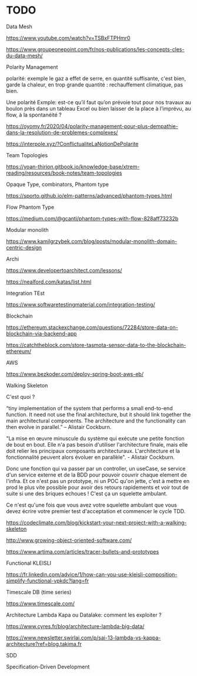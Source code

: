 # TODO


Data Mesh

https://www.youtube.com/watch?v=TSBxFTPHmr0

https://www.groupeonepoint.com/fr/nos-publications/les-concepts-cles-du-data-mesh/

Polarity Management

polarité: exemple le gaz a effet de serre, en quantité suffisante, c'est bien, garde la chaleur, en trop grande quantité : rechauffement climatique, pas bien.

Une polarité
Exmple: est-ce qu’il faut qu’on prévoie tout pour nos travaux au boulon près dans un tableau Excel ou bien laisser de la place à l’imprévu, au flow, à la spontanéité ?

https://oyomy.fr/2020/04/polarity-management-pour-plus-dempathie-dans-la-resolution-de-problemes-complexes/

https://interpole.xyz/?ConflictualiteLaNotionDePolarite

Team Topologies

https://yoan-thirion.gitbook.io/knowledge-base/xtrem-reading/resources/book-notes/team-topologies


 Opaque Type, combinators, Phantom type

https://sporto.github.io/elm-patterns/advanced/phantom-types.html


Flow Phantom Type

https://medium.com/@gcanti/phantom-types-with-flow-828aff73232b

Modular monolith

https://www.kamilgrzybek.com/blog/posts/modular-monolith-domain-centric-design


Archi

https://www.developertoarchitect.com/lessons/

https://nealford.com/katas/list.html


Integration TEst

https://www.softwaretestingmaterial.com/integration-testing/

Blockchain

https://ethereum.stackexchange.com/questions/72284/store-data-on-blockchain-via-backend-app

https://catchtheblock.com/store-tasmota-sensor-data-to-the-blockchain-ethereum/

AWS

https://www.bezkoder.com/deploy-spring-boot-aws-eb/


Walking Skeleton

C'est quoi ?

“tiny implementation of the system that performs a small end-to-end function. It need not use the final architecture, but it should link together the main architectural components. The architecture and the functionality can then evolve in parallel.” – Alistair Cockburn. 


"La mise en œuvre minuscule du système qui exécute une petite fonction de bout en bout. Elle n'a pas besoin d'utiliser l'architecture finale, mais elle doit relier les principaux composants architecturaux. L'architecture et la fonctionnalité peuvent alors évoluer en parallèle". - Alistair Cockburn. 

Donc une fonction qui va passer par un controller, un useCase, se service d'un service externe et de la BDD pour pouvoir couvrir chaque element de l'infra. Et ce n'est pas un prototype, ni un POC qu'on jette, c'est à mettre en prod le plus vite possible pour avoir des retours rapidements et voir tout de suite si une des briques echoues ! C'est ça un squelette ambulant.

Ce n'est qu'une fois que vous avez votre squelette ambulant que vous devez écrire votre premier test d'acceptation et commencer le cycle TDD.



https://codeclimate.com/blog/kickstart-your-next-project-with-a-walking-skeleton

http://www.growing-object-oriented-software.com/

https://www.artima.com/articles/tracer-bullets-and-prototypes

Functional KLEISLI

https://fr.linkedin.com/advice/1/how-can-you-use-kleisli-composition-simplify-functional-vpkdc?lang=fr


Timescale DB  (time series)

https://www.timescale.com/


Architecture Lambda Kapa ou Datalake: comment les exploiter ?


https://www.cyres.fr/blog/architecture-lambda-big-data/

https://www.newsletter.swirlai.com/p/sai-13-lambda-vs-kappa-architecture?ref=blog.takima.fr


SDD


Specification-Driven Development
